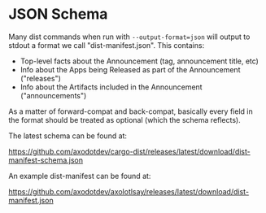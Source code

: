 # JSON Schema

Many dist commands when run with `--output-format=json` will output to stdout a format we call "dist-manifest.json". This contains:

* Top-level facts about the Announcement (tag, announcement title, etc)
* Info about the Apps being Released as part of the Announcement ("releases")
* Info about the Artifacts included in the Announcement ("announcements")

As a matter of forward-compat and back-compat, basically every field in the format should be treated as optional (which the schema reflects).

The latest schema can be found at:

https://github.com/axodotdev/cargo-dist/releases/latest/download/dist-manifest-schema.json

An example dist-manifest can be found at:

https://github.com/axodotdev/axolotlsay/releases/latest/download/dist-manifest.json